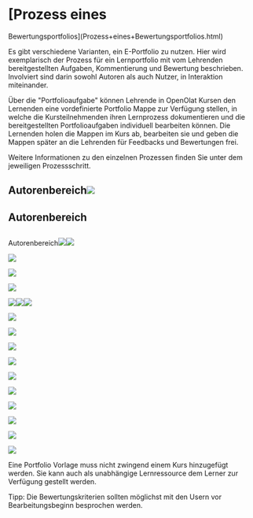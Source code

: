 #  [Prozess eines
Bewertungsportfolios](Prozess+eines+Bewertungsportfolios.html)

Es gibt verschiedene Varianten, ein E-Portfolio zu nutzen. Hier wird
exemplarisch der Prozess für ein Lernportfolio mit vom Lehrenden
bereitgestellten Aufgaben, Kommentierung und Bewertung beschrieben. Involviert
sind darin sowohl Autoren als auch Nutzer, in Interaktion miteinander.

Über die "Portfolioaufgabe" können Lehrende in OpenOlat Kursen den Lernenden
eine vordefinierte Portfolio Mappe zur Verfügung stellen, in welche die
Kursteilnehmenden ihren Lernprozess dokumentieren und die bereitgestellten
Portfolioaufgaben individuell bearbeiten können. Die Lernenden holen die
Mappen im Kurs ab, bearbeiten sie und geben die Mappen später an die Lehrenden
für Feedbacks und Bewertungen frei.

Weitere Informationen zu den einzelnen Prozessen finden Sie unter dem
jeweiligen Prozessschritt.

  

## Autorenbereich![](../../download/attachments/590041/Ort_im_OO_DE.png.jpeg)

## Autorenbereich

##
Autorenbereich![](../../download/thumbnails/590039/arrow_434343_64%EF%B9%96version=2&modificationDate=1487251968000&api=v2.png)![](../../download/thumbnails/590039/course%EF%B9%96version=2&modificationDate=1417005517000&api=v2.png)

[![](../../download/thumbnails/590041/PF_Prozess_Feld1_DE%EF%B9%96version=1&modificationDate=1484037295000&api=v2.png)](Portfoliovorlage%EF%B9%95+Erstellung.html)

[![](../../download/thumbnails/590041/pf_Prozess_Feld2_DE%EF%B9%96version=1&modificationDate=1496324162000&api=v2.jpg)](Portfoliovorlage%EF%B9%95+Administration+und+Bearbeitung.html)

[![](../../download/thumbnails/590041/pf_Prozess_Feld3_DE%EF%B9%96version=1&modificationDate=1484037295000&api=v2.png)](Portfolioaufgabe+erstellen.html)

![](../../download/thumbnails/590039/course%EF%B9%96version=2&modificationDate=1417005517000&api=v2.png)![](../../download/thumbnails/590039/arrow_434343_64%EF%B9%96version=2&modificationDate=1487251968000&api=v2.png)![](../../download/thumbnails/590039/portfolio_434343_64%EF%B9%96version=2&modificationDate=1487251972000&api=v2.png)

![](../../download/thumbnails/590039/portfolio_434343_64%EF%B9%96version=2&modificationDate=1487251972000&api=v2.png)

![](../../download/thumbnails/590039/portfolio_434343_64%EF%B9%96version=2&modificationDate=1487251972000&api=v2.png)

[![](../../download/thumbnails/590041/pf_Prozess_Feld4_DE%EF%B9%96version=1&modificationDate=1484037297000&api=v2.png)](Portfolioaufgabe%EF%B9%95+abholen+und+bearbeiten.html)

[![](../../download/thumbnails/590041/pf_Prozess_Feld5_DE%EF%B9%96version=1&modificationDate=1484037297000&api=v2.png)](Portfolioaufgabe%EF%B9%95+abholen+und+bearbeiten.html)

[![](../../download/thumbnails/590041/pf_Prozess_Feld6_DE%EF%B9%96version=1&modificationDate=1484037298000&api=v2.png)](Portfolioaufgabe%EF%B9%95+abholen+und+bearbeiten.html)

![](../../download/thumbnails/590039/portfolio_434343_64%EF%B9%96version=2&modificationDate=1487251972000&api=v2.png)

![](../../download/thumbnails/590039/portfolio_434343_64%EF%B9%96version=2&modificationDate=1487251972000&api=v2.png)

  

[![](../../download/thumbnails/590041/pf_Prozess_Feld7_DE%EF%B9%96version=1&modificationDate=1484037298000&api=v2.png)](Portfolioaufgabe%EF%B9%95+kommentieren+und+bewerten.html)

[![](../../download/thumbnails/590041/pf_Prozess_Feld8_DE%EF%B9%96version=1&modificationDate=1484037298000&api=v2.png)](Portfolioaufgabe%EF%B9%95+kommentieren+und+bewerten.html)

![](../../download/thumbnails/590041/Legende_Prozess_Portfolio_DE%EF%B9%96version=1&modificationDate=1475742487000&api=v2.jpg)

Eine Portfolio Vorlage muss nicht zwingend einem Kurs hinzugefügt werden. Sie
kann auch als unabhängige Lernressource dem Lerner zur Verfügung gestellt
werden.

Tipp: Die Bewertungskriterien sollten möglichst mit den Usern vor
Bearbeitungsbeginn besprochen werden.

